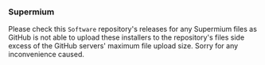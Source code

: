 ### Supermium

Please check this `Software` repository's releases for any Supermium files as GitHub is not able to upload these installers to the repository's files side excess of the GitHub servers' maximum file upload size. Sorry for any inconvenience caused.